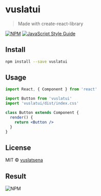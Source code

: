 # vuslatui

> Made with create-react-library

[![NPM](https://img.shields.io/npm/v/vuslatui.svg)](https://www.npmjs.com/package/vuslatui) [![JavaScript Style Guide](https://img.shields.io/badge/code_style-standard-brightgreen.svg)](https://standardjs.com)

## Install

```bash
npm install --save vuslatui
```

## Usage

```jsx
import React, { Component } from 'react'

import Button from 'vuslatui'
import 'vuslatui/dist/index.css'

class Button extends Component {
  render() {
    return <Button />
  }
}
```

## License

MIT © [vuslatsena](https://github.com/vuslatsena)

## Result
  
  ![NPM](./example/public/Untitled.gif)